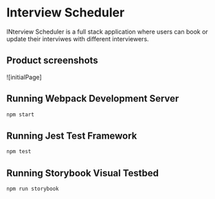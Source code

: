 # Interview Scheduler
INterview Scheduler is a full stack application where users can book or update their interviwes with different interviewers. 

## Product screenshots

![initialPage]

## Running Webpack Development Server

```sh
npm start
```

## Running Jest Test Framework

```sh
npm test
```

## Running Storybook Visual Testbed

```sh
npm run storybook
```
